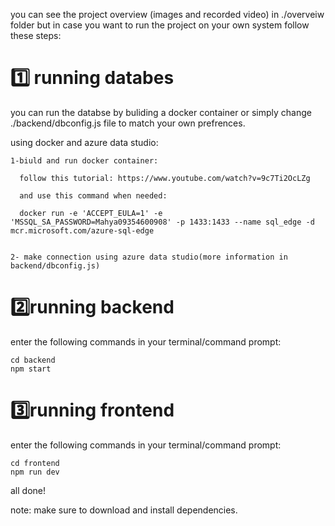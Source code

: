 you can see the project overview (images and recorded video) in ./overveiw folder but in case you want to run the project on your own system follow these steps:

# 1️⃣ running databes
you can run the databse by buliding a docker container or simply change ./backend/dbconfig.js file to match your own prefrences.

  using docker and azure data studio:

    1-biuld and run docker container:

      follow this tutorial: https://www.youtube.com/watch?v=9c7Ti2OcLZg 
  
      and use this command when needed:
  
      docker run -e 'ACCEPT_EULA=1' -e 'MSSQL_SA_PASSWORD=Mahya09354600908' -p 1433:1433 --name sql_edge -d mcr.microsoft.com/azure-sql-edge

   
    2- make connection using azure data studio(more information in backend/dbconfig.js)

# 2️⃣running backend

  enter the following commands in your terminal/command prompt:
  
    cd backend
    npm start

# 3️⃣running frontend

  enter the following commands in your terminal/command prompt:
  
    cd frontend
    npm run dev

    
all done!

note: make sure to download and install dependencies.

